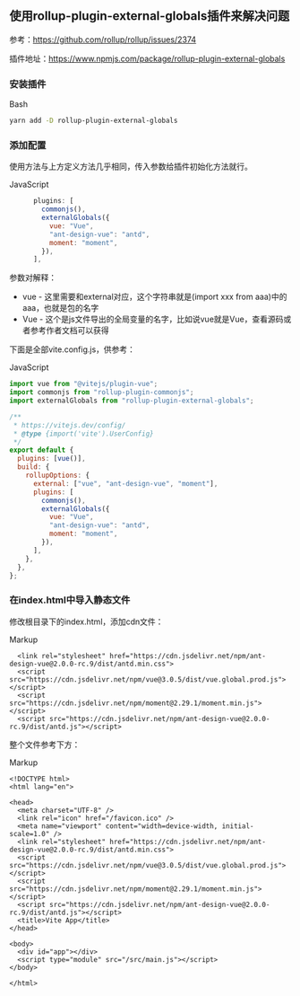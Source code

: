 ## 使用rollup-plugin-external-globals插件来解决问题 

参考：https://github.com/rollup/rollup/issues/2374

插件地址：https://www.npmjs.com/package/rollup-plugin-external-globals

### 安装插件 

Bash

```bash
yarn add -D rollup-plugin-external-globals
```

### 添加配置 

使用方法与上方定义方法几乎相同，传入参数给插件初始化方法就行。

JavaScript

```javascript
      plugins: [
        commonjs(),
        externalGlobals({
          vue: "Vue",
          "ant-design-vue": "antd",
          moment: "moment",
        }),
      ],
```

参数对解释：

- vue - 这里需要和external对应，这个字符串就是(import xxx from aaa)中的aaa，也就是包的名字
- Vue - 这个是js文件导出的全局变量的名字，比如说vue就是Vue，查看源码或者参考作者文档可以获得

下面是全部vite.config.js，供参考：

JavaScript

```javascript
import vue from "@vitejs/plugin-vue";
import commonjs from "rollup-plugin-commonjs";
import externalGlobals from "rollup-plugin-external-globals";

/**
 * https://vitejs.dev/config/
 * @type {import('vite').UserConfig}
 */
export default {
  plugins: [vue()],
  build: {
    rollupOptions: {
      external: ["vue", "ant-design-vue", "moment"],
      plugins: [
        commonjs(),
        externalGlobals({
          vue: "Vue",
          "ant-design-vue": "antd",
          moment: "moment",
        }),
      ],
    },
  },
};
```

### 在index.html中导入静态文件

修改根目录下的index.html，添加cdn文件：

Markup

```markup
  <link rel="stylesheet" href="https://cdn.jsdelivr.net/npm/ant-design-vue@2.0.0-rc.9/dist/antd.min.css">
  <script src="https://cdn.jsdelivr.net/npm/vue@3.0.5/dist/vue.global.prod.js"></script>
  <script src="https://cdn.jsdelivr.net/npm/moment@2.29.1/moment.min.js"></script>
  <script src="https://cdn.jsdelivr.net/npm/ant-design-vue@2.0.0-rc.9/dist/antd.js"></script>
```

整个文件参考下方：

Markup

```markup
<!DOCTYPE html>
<html lang="en">

<head>
  <meta charset="UTF-8" />
  <link rel="icon" href="/favicon.ico" />
  <meta name="viewport" content="width=device-width, initial-scale=1.0" />
  <link rel="stylesheet" href="https://cdn.jsdelivr.net/npm/ant-design-vue@2.0.0-rc.9/dist/antd.min.css">
  <script src="https://cdn.jsdelivr.net/npm/vue@3.0.5/dist/vue.global.prod.js"></script>
  <script src="https://cdn.jsdelivr.net/npm/moment@2.29.1/moment.min.js"></script>
  <script src="https://cdn.jsdelivr.net/npm/ant-design-vue@2.0.0-rc.9/dist/antd.js"></script>
  <title>Vite App</title>
</head>

<body>
  <div id="app"></div>
  <script type="module" src="/src/main.js"></script>
</body>

</html>
```